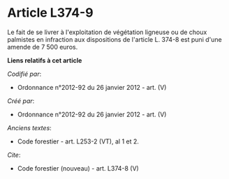 # Article L374-9

Le fait de se livrer à l'exploitation de végétation ligneuse ou de choux palmistes en infraction aux dispositions de
l'article L. 374-8 est puni d'une amende de 7 500 euros.

**Liens relatifs à cet article**

_Codifié par_:

  - Ordonnance n°2012-92 du 26 janvier 2012 - art. (V)

_Créé par_:

  - Ordonnance n°2012-92 du 26 janvier 2012 - art. (V)

_Anciens textes_:

  - Code forestier - art. L253-2 (VT), al 1 et 2.

_Cite_:

  - Code forestier (nouveau) - art. L374-8 (V)
